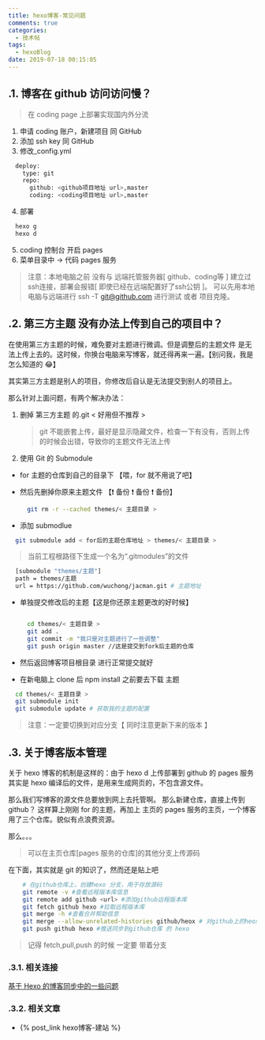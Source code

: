 ```yaml
---
title: hexo博客-常见问题
comments: true
categories:
  - 技术帖
tags:
  - hexoBlog
date: 2019-07-18 00:15:05
---
```


## .1. 博客在 github 访问访问慢？

> 在 coding page 上部署实现国内外分流

1. 申请 coding 账户，新建项目 同 GitHub
2. 添加 ssh key 同 GitHub
3. 修改\_config.yml

```bash
  deploy:
    type: git
    repo:
      github: <github项目地址 url>,master
      coding: <coding项目地址 url>,master
```

4. 部署

```bash
  hexo g
  hexo d
```

5. coding 控制台 开启 pages
6. 菜单目录中 -> 代码 pages 服务

> 注意：本地电脑之前 没有与 远端托管服务器[ github、coding等 ] 建立过ssh连接，部署会报错[ 即使已经在远端配置好了ssh公钥 ]。
> 可以先用本地电脑与远端进行 ssh -T git@github.com 进行测试 或者 项目克隆。

## .2. 第三方主题 没有办法上传到自己的项目中？

在使用第三方主题的时候，难免要对主题进行微调。但是调整后的主题文件 是无法上传上去的。这时候，你换台电脑来写博客，就还得再来一遍。【别问我，我是怎么知道的 😂】

其实第三方主题是别人的项目，你修改后自认是无法提交到别人的项目上。

那么针对上面问题，有两个解决办法：

1. 删掉 第三方主题 的.git < 好用但不推荐 >

   > git 不能嵌套上传，最好是显示隐藏文件，检查一下有没有，否则上传的时候会出错，导致你的主题文件无法上传

2. 使用 Git 的 Submodule

- for 主题的仓库到自己的目录下 【喂，for 就不用说了吧】
- 然后先删掉你原来主题文件 【❗️ 备份 ❗ 备份 ️❗️ 备份】

  ```bash
    git rm -r --cached themes/< 主题目录 >
  ```

- 添加 submodlue
  
```bash
  git submodule add < for后的主题仓库地址 > themes/< 主题目录 >
```

> 当前工程根路径下生成一个名为“.gitmodules”的文件

```bash
  [submodule "themes/主题"]
  path = themes/主题
  url = https://github.com/wuchong/jacman.git # 主题地址
```

- 单独提交修改后的主题【这是你还原主题更改的好时候】

  ```bash

    cd themes/< 主题目录 >
    git add .
    git commit -m "我只是对主题进行了一些调整"
    git push origin master //这是提交到fork后主题的仓库
  ```

- 然后返回博客项目根目录 进行正常提交就好

- 在新电脑上 clone 后 npm install 之前要去下载 主题

```bash
  cd themes/< 主题目录 >
  git submodule init
  git submodule update # 获取我的主题的配置
```

> 注意：一定要切换到对应分支【 同时注意更新下来的版本 】

## .3. 关于博客版本管理

关于 hexo 博客的机制是这样的：由于 hexo d 上传部署到 github 的 pages 服务其实是 hexo 编译后的文件，是用来生成网页的，不包含源文件。

那么我们写博客的源文件总要放到网上去托管啊。
那么新建仓库，直接上传到 github？
这样算上刚刚 for 的主题，再加上 主页的 pages 服务的主页，一个博客用了三个仓库。貌似有点浪费资源。

那么。。。

> 可以在主页仓库[pages 服务的仓库]的其他分支上传源码

在下面，其实就是 git 的知识了，然而还是贴上吧

```bash
    # 在github仓库上，创建hexo 分支，用于存放源码
    git remote -v #查看远程版本库信息
    git remote add github <url> #添加github远程版本库
    git fetch github hexo #拉取远程版本库
    git merge -h #查看合并帮助信息
    git merge --allow-unrelated-histories github/heox # 对github上的heox分支与本地master分支进行合并（两分支不是父子关系，所以合并需要添加 --allow-unrelated-histories）
    git push github hexo #推送同步到github仓库 的 hexo
```

> 记得 fetch,pull,push 的时候 一定要 带着分支

### .3.1. 相关连接

[基于 Hexo 的博客同步中的一些问题](https://blog.csdn.net/u010873775/article/details/71303116)

### .3.2. 相关文章

- {% post_link hexo博客-建站 %}

